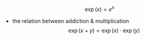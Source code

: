 $$ \exp(x) = e^x $$
- the relation between addiction & multiplication
    $$ \exp(x+y ) = \exp(x) \cdot \exp(y) $$